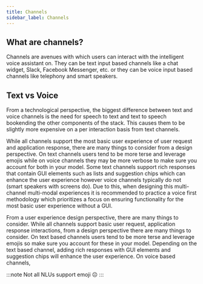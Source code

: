 ```yaml
---
title: Channels
sidebar_label: Channels
---
```


## What are channels?

Channels are avenues with which users can interact with the intelligent voice assistant on. They can be text input based channels like a chat widget, Slack, Facebook Messenger, etc. or they can be voice input based channels like telephony and smart speakers.

## Text vs Voice

From a technological perspective, the biggest difference between text and voice channels is the need for speech to text and text to speech bookending the other components of the stack. This causes them to be slightly more expensive on a per interaction basis from text channels.

While all channels support the most basic user experience of user request and application response, there are many things to consider from a design perspective. On text channels users tend to be more terse and leverage emojis while on voice channels they may be more verbose to make sure you account for both in your model. Some text channels support rich responses that contain GUI elements such as lists and suggestion chips which can enhance the user experience however voice channels typically do not (smart speakers with screens do). Due to this, when designing this multi-channel multi-modal experiences it is recommended to practice a voice first methodology which prioritizes a focus on ensuring functionality for the most basic user experience without a GUI.

From a user experience design perspective, there are many things to consider. While all channels support basic user request, application response interactions, from a design perspective there are many things to consider. On text based channels users tend to be more terse and leverage emojis so make sure you account for these in your model. Depending on the text based channel, adding rich responses with GUI elements and suggestion chips will enhance the user experience. On voice based channels,

:::note
Not all NLUs support emoji ☹️
:::
